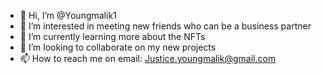 - 👋 Hi, I’m @Youngmalik1
- 👀 I’m interested in meeting new friends who can be a business partner
- 🌱 I’m currently learning more about the NFTs 
- 💞️ I’m looking to collaborate on my new projects 
- 📫 How to reach me on email: Justice.youngmalik@gmail.com

<!---
Youngmalik1/Youngmalik1 is a ✨ special ✨ repository because its `README.md` (this file) appears on your GitHub profile.
You can click the Preview link to take a look at your changes.
--->
